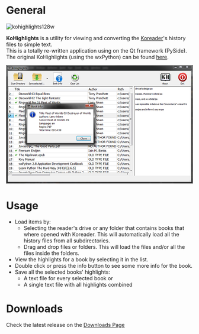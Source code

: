# General
![kohighlights128w](https://cloud.githubusercontent.com/assets/14363074/9978678/22e01940-5f49-11e5-8112-bc58b8f0f56f.png)

**KoHighlights** is a utility for viewing and converting the [Koreader](https://github.com/koreader/koreader)'s history files to simple text.  
This is a totally re-written application using on the Qt framework (PySide).  
The original KoHighlights (using the wxPython) can be found [here](https://github.com/noonkey/KoHighlights).


![HighLights ScreenShot 01](screen1.png)

# Usage
* Load items by:
    * Selecting the reader's drive or any folder that contains books that where opened with Koreader. This will automatically load all the history files from all subdirectories.
    * Drag and drop files or folders. This will load the files and/or all the files inside the folders.
* View the highlights for a book by selecting it in the list.
* Double click or press the info button to see some more info for the book.
* Save all the selected books' highlights:
    * A text file for every selected book or
    * A single text file with all highlights combined

# Downloads

Check the latest release on the [Downloads Page](https://github.com/noembryo/KoHighlights/releases)
